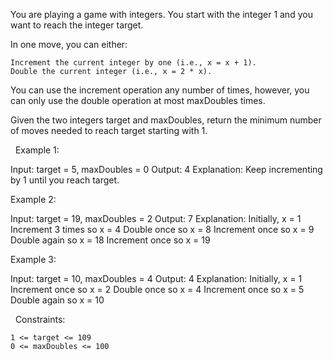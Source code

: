 You are playing a game with integers. You start with the integer 1 and you want to reach the integer target.

In one move, you can either:


	Increment the current integer by one (i.e., x = x + 1).
	Double the current integer (i.e., x = 2 * x).


You can use the increment operation any number of times, however, you can only use the double operation at most maxDoubles times.

Given the two integers target and maxDoubles, return the minimum number of moves needed to reach target starting with 1.

 
Example 1:

Input: target = 5, maxDoubles = 0
Output: 4
Explanation: Keep incrementing by 1 until you reach target.


Example 2:

Input: target = 19, maxDoubles = 2
Output: 7
Explanation: Initially, x = 1
Increment 3 times so x = 4
Double once so x = 8
Increment once so x = 9
Double again so x = 18
Increment once so x = 19


Example 3:

Input: target = 10, maxDoubles = 4
Output: 4
Explanation: Initially, x = 1
Increment once so x = 2
Double once so x = 4
Increment once so x = 5
Double again so x = 10


 
Constraints:


	1 <= target <= 109
	0 <= maxDoubles <= 100


